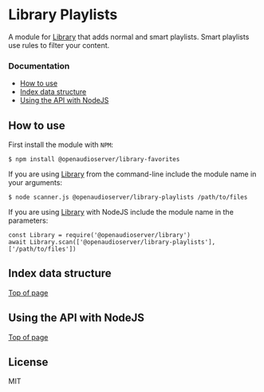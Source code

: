 # Library Playlists

A module for [Library](https://github.com/openaudioserver/library) that adds normal and smart playlists.  Smart playlists use rules to filter your content.

### Documentation

- [How to use](#how-to-use)
- [Index data structure](#index-data-structure)
- [Using the API with NodeJS](#using-the-media-index-with-nodejs)

## How to use

First install the module with `NPM`:

    $ npm install @openaudioserver/library-favorites

If you are using [Library](https://github.com/openaudioserver/library) from the command-line include the module name in your arguments:

    $ node scanner.js @openaudioserver/library-playlists /path/to/files

If you are using [Library](https://github.com/openaudioserver/library) with NodeJS include the module name in the parameters:

    const Library = require('@openaudioserver/library')
    await Library.scan(['@openaudioserver/library-playlists'], ['/path/to/files'])

## Index data structure

[Top of page](#documentation)

## Using the API with NodeJS

[Top of page](#documentation)

## License

MIT

